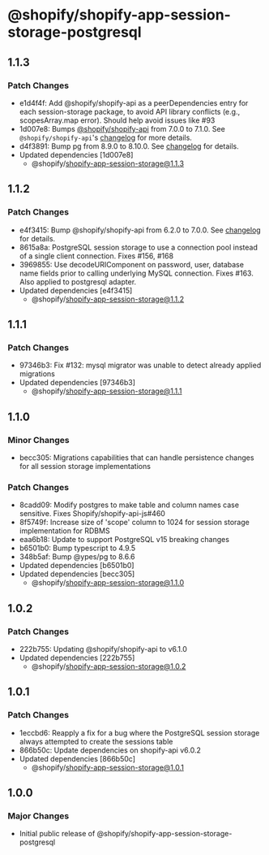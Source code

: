 # @shopify/shopify-app-session-storage-postgresql

## 1.1.3

### Patch Changes

- e1d4f4f: Add @shopify/shopify-api as a peerDependencies entry for each session-storage package, to avoid API library conflicts (e.g., scopesArray.map error). Should help avoid issues like #93
- 1d007e8: Bumps [@shopify/shopify-api](https://github.com/Shopify/shopify-api-js) from 7.0.0 to 7.1.0. See `@shopify/shopify-api`'s [changelog](https://github.com/Shopify/shopify-api-js/blob/main/CHANGELOG.md) for more details.
- d4f3891: Bump pg from 8.9.0 to 8.10.0. See [changelog](https://github.com/brianc/node-postgres/blob/master/CHANGELOG.md) for details.
- Updated dependencies [1d007e8]
  - @shopify/shopify-app-session-storage@1.1.3

## 1.1.2

### Patch Changes

- e4f3415: Bump @shopify/shopify-api from 6.2.0 to 7.0.0. See [changelog](https://github.com/Shopify/shopify-api-js/blob/main/CHANGELOG.md) for details.
- 8615a8a: PostgreSQL session storage to use a connection pool instead of a single client connection. Fixes #156, #168
- 3969855: Use decodeURIComponent on password, user, database name fields prior to calling underlying MySQL connection. Fixes #163. Also applied to postgresql adapter.
- Updated dependencies [e4f3415]
  - @shopify/shopify-app-session-storage@1.1.2

## 1.1.1

### Patch Changes

- 97346b3: Fix #132: mysql migrator was unable to detect already applied migrations
- Updated dependencies [97346b3]
  - @shopify/shopify-app-session-storage@1.1.1

## 1.1.0

### Minor Changes

- becc305: Migrations capabilities that can handle persistence changes for all session storage implementations

### Patch Changes

- 8cadd09: Modify postgres to make table and column names case sensitive. Fixes Shopify/shopify-api-js#460
- 8f5749f: Increase size of 'scope' column to 1024 for session storage implementation for RDBMS
- eaa6b18: Update to support PostgreSQL v15 breaking changes
- b6501b0: Bump typescript to 4.9.5
- 348b5af: Bump @ypes/pg to 8.6.6
- Updated dependencies [b6501b0]
- Updated dependencies [becc305]
  - @shopify/shopify-app-session-storage@1.1.0

## 1.0.2

### Patch Changes

- 222b755: Updating @shopify/shopify-api to v6.1.0
- Updated dependencies [222b755]
  - @shopify/shopify-app-session-storage@1.0.2

## 1.0.1

### Patch Changes

- 1eccbd6: Reapply a fix for a bug where the PostgreSQL session storage always attempted to create the sessions table
- 866b50c: Update dependencies on shopify-api v6.0.2
- Updated dependencies [866b50c]
  - @shopify/shopify-app-session-storage@1.0.1

## 1.0.0

### Major Changes

- Initial public release of @shopify/shopify-app-session-storage-postgresql
